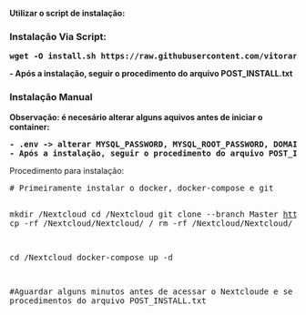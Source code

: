 <b>

Utilizar o script de instalação:

<h3>
Instalação Via Script:
</h3>
<pre>wget -O install.sh https://raw.githubusercontent.com/vitorarend/Nextcloud/Master/install.sh && chmod +x install.sh && sh install.sh
</pre>
- Após a instalação, seguir o procedimento do arquivo POST_INSTALL.txt
<h3>
Instalação Manual
</h3
<h4>
Observação: é necesário alterar alguns aquivos antes de iniciar o container:
 </h4>
  <pre>
- .env -> alterar MYSQL_PASSWORD, MYSQL_ROOT_PASSWORD, DOMAIN_NAME, OVERWRITEHOST, domain
- Após a instalação, seguir o procedimento do arquivo POST_INSTALL.txt
</pre>
    
</b>
Procedimento para instalação:
<pre>
# Primeiramente instalar o docker, docker-compose e git

mkdir /Nextcloud
cd /Nextcloud
git clone --branch Master https://github.com/vitorarend/Nextcloud.git
cp -rf /Nextcloud/Nextcloud/ /
rm -rf /Nextcloud/Nextcloud/

cd /Nextcloud
docker-compose up -d

#Aguardar alguns minutos antes de acessar o Nextcloude e se guir os procedimentos do arquivo POST_INSTALL.txt
</pre>
